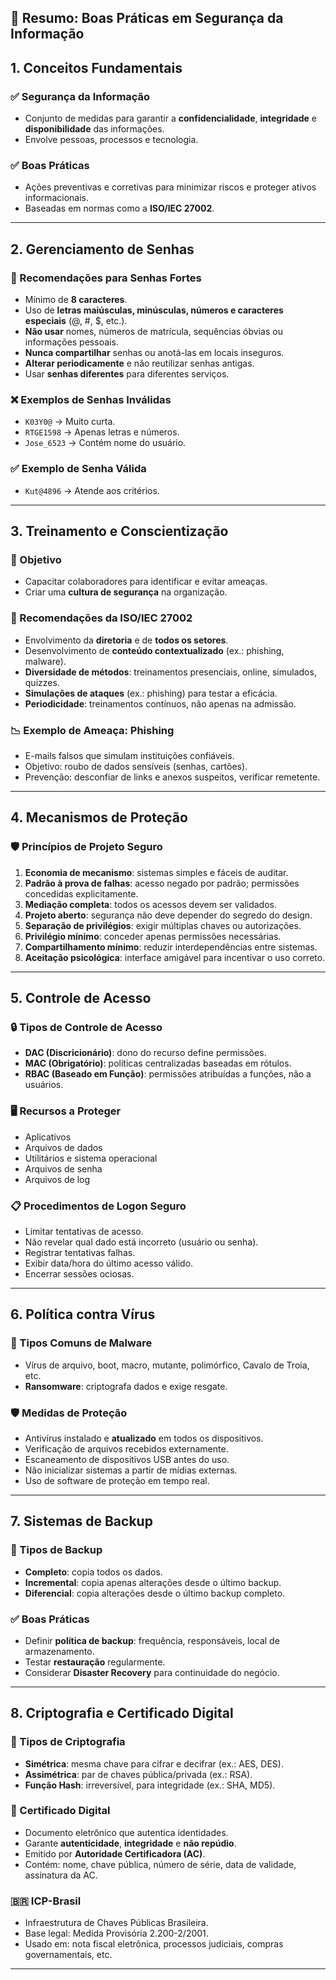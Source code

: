 ## 📘 Resumo: Boas Práticas em Segurança da Informação

## 1. Conceitos Fundamentais

### ✅ Segurança da Informação
- Conjunto de medidas para garantir a **confidencialidade**, **integridade** e **disponibilidade** das informações.
- Envolve pessoas, processos e tecnologia.

### ✅ Boas Práticas
- Ações preventivas e corretivas para minimizar riscos e proteger ativos informacionais.
- Baseadas em normas como a **ISO/IEC 27002**.

---

## 2. Gerenciamento de Senhas

### 🔐 Recomendações para Senhas Fortes
- Mínimo de **8 caracteres**.
- Uso de **letras maiúsculas, minúsculas, números e caracteres especiais** (@, #, $, etc.).
- **Não usar** nomes, números de matrícula, sequências óbvias ou informações pessoais.
- **Nunca compartilhar** senhas ou anotá-las em locais inseguros.
- **Alterar periodicamente** e não reutilizar senhas antigas.
- Usar **senhas diferentes** para diferentes serviços.

### ❌ Exemplos de Senhas Inválidas
- `K03Y0@` → Muito curta.
- `RTGE1598` → Apenas letras e números.
- `Jose_6523` → Contém nome do usuário.

### ✅ Exemplo de Senha Válida
- `Kut@4896` → Atende aos critérios.

---

## 3. Treinamento e Conscientização

### 🎯 Objetivo
- Capacitar colaboradores para identificar e evitar ameaças.
- Criar uma **cultura de segurança** na organização.

### 📌 Recomendações da ISO/IEC 27002
- Envolvimento da **diretoria** e de **todos os setores**.
- Desenvolvimento de **conteúdo contextualizado** (ex.: phishing, malware).
- **Diversidade de métodos**: treinamentos presenciais, online, simulados, quizzes.
- **Simulações de ataques** (ex.: phishing) para testar a eficácia.
- **Periodicidade**: treinamentos contínuos, não apenas na admissão.

### 📉 Exemplo de Ameaça: Phishing
- E-mails falsos que simulam instituições confiáveis.
- Objetivo: roubo de dados sensíveis (senhas, cartões).
- Prevenção: desconfiar de links e anexos suspeitos, verificar remetente.

---

## 4. Mecanismos de Proteção

### 🛡️ Princípios de Projeto Seguro
1. **Economia de mecanismo**: sistemas simples e fáceis de auditar.
2. **Padrão à prova de falhas**: acesso negado por padrão; permissões concedidas explicitamente.
3. **Mediação completa**: todos os acessos devem ser validados.
4. **Projeto aberto**: segurança não deve depender do segredo do design.
5. **Separação de privilégios**: exigir múltiplas chaves ou autorizações.
6. **Privilégio mínimo**: conceder apenas permissões necessárias.
7. **Compartilhamento mínimo**: reduzir interdependências entre sistemas.
8. **Aceitação psicológica**: interface amigável para incentivar o uso correto.

---

## 5. Controle de Acesso

### 🔒 Tipos de Controle de Acesso
- **DAC (Discricionário)**: dono do recurso define permissões.
- **MAC (Obrigatório)**: políticas centralizadas baseadas em rótulos.
- **RBAC (Baseado em Função)**: permissões atribuídas a funções, não a usuários.

### 🖥️ Recursos a Proteger
- Aplicativos
- Arquivos de dados
- Utilitários e sistema operacional
- Arquivos de senha
- Arquivos de log

### 📋 Procedimentos de Logon Seguro
- Limitar tentativas de acesso.
- Não revelar qual dado está incorreto (usuário ou senha).
- Registrar tentativas falhas.
- Exibir data/hora do último acesso válido.
- Encerrar sessões ociosas.

---

## 6. Política contra Vírus

### 🦠 Tipos Comuns de Malware
- Vírus de arquivo, boot, macro, mutante, polimórfico, Cavalo de Troia, etc.
- **Ransomware**: criptografa dados e exige resgate.

### 🛡️ Medidas de Proteção
- Antivírus instalado e **atualizado** em todos os dispositivos.
- Verificação de arquivos recebidos externamente.
- Escaneamento de dispositivos USB antes do uso.
- Não inicializar sistemas a partir de mídias externas.
- Uso de software de proteção em tempo real.

---

## 7. Sistemas de Backup

### 💾 Tipos de Backup
- **Completo**: copia todos os dados.
- **Incremental**: copia apenas alterações desde o último backup.
- **Diferencial**: copia alterações desde o último backup completo.

### ✅ Boas Práticas
- Definir **política de backup**: frequência, responsáveis, local de armazenamento.
- Testar **restauração** regularmente.
- Considerar **Disaster Recovery** para continuidade do negócio.

---

## 8. Criptografia e Certificado Digital

### 🔐 Tipos de Criptografia
- **Simétrica**: mesma chave para cifrar e decifrar (ex.: AES, DES).
- **Assimétrica**: par de chaves pública/privada (ex.: RSA).
- **Função Hash**: irreversível, para integridade (ex.: SHA, MD5).

### 📜 Certificado Digital
- Documento eletrônico que autentica identidades.
- Garante **autenticidade**, **integridade** e **não repúdio**.
- Emitido por **Autoridade Certificadora (AC)**.
- Contém: nome, chave pública, número de série, data de validade, assinatura da AC.

### 🇧🇷 ICP-Brasil
- Infraestrutura de Chaves Públicas Brasileira.
- Base legal: Medida Provisória 2.200-2/2001.
- Usado em: nota fiscal eletrônica, processos judiciais, compras governamentais, etc.

---
